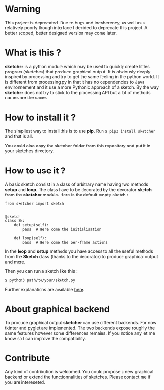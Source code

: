 # Warning
This project is deprecated.
Due to bugs and incoherency, as well as a relatively poorly though interface I decided to deprecate this project.
A better scoped, better designed version may come later.

# What is this ?

__sketcher__ is a python module which may be used to quickly create littles
program (sketches) that produce graphical output.  It is obviously deeply
inspired by processing and try to get the same feeling in the python world. It
is different from processing.py in that it has no dependencies to Java
environnement and it use a more Pythonic approach of a sketch. By the way
__sketcher__ does not try to stick to the processing API but a lot of methods
names are the same.

# How to install it ?

The simpliest way to install this is to use __pip__.
Run `$ pip3 install sketcher` and that is all.

You could also copy the sketcher folder from this repository and put it in your
sketches directory.

# How to use it ?

A basic sketch consist in a class of arbitrary name having two methods __setup__
and __loop__. The class have to be decorated by the decorator __sketch__ from
the __sketcher__ module. Here is the default empty sketch :
```python3
from sketcher import sketch


@sketch
class Sk:
    def setup(self):
        pass  # Here come the initialisation

    def loop(self):
        pass  # Here come the per-frame actions
```

In the __loop__ and __setup__ methods you have access to all the useful methods
from the __Sketch__ class (thanks to the decorator) to produce graphical output
and more.

Then you can run a sketch like this :
```
$ python3 path/to/your/sketch.py
```

Further explanations are available [here](https://github.com/Lattay/sketcher/tree/master/docs).

# About graphical backend

To produce graphical output __sketcher__ can use different backends.
For now tkinter and pyglet are implemented. The two backends expose roughly
the same features however some differences remains. If you notice any let me
know so I can improve the compatibility.

# Contribute

Any kind of contribution is welcomed. You could propose a new graphical backend
or extend the functionnalities of sketches. Please contact me if you are
intereseted.
